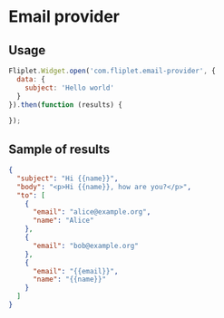 # Email provider

## Usage

```js
Fliplet.Widget.open('com.fliplet.email-provider', {
  data: {
    subject: 'Hello world'
  }
}).then(function (results) {

});
```

## Sample of results

```json
{
  "subject": "Hi {{name}}",
  "body": "<p>Hi {{name}}, how are you?</p>",
  "to": [
    {
      "email": "alice@example.org",
      "name": "Alice"
    },
    {
      "email": "bob@example.org"
    },
    {
      "email": "{{email}}",
      "name": "{{name}}"
    }
  ]
}
```